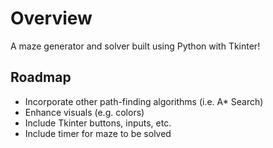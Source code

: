 # Overview
A maze generator and solver built using Python with Tkinter!

## Roadmap
- Incorporate other path-finding algorithms (i.e. A* Search)
- Enhance visuals (e.g. colors)
- Include Tkinter buttons, inputs, etc.
- Include timer for maze to be solved